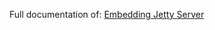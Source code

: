 Full documentation of: [Embedding Jetty Server](http://sven.malvik.de/embedding-jetty-in-java-web-application)
